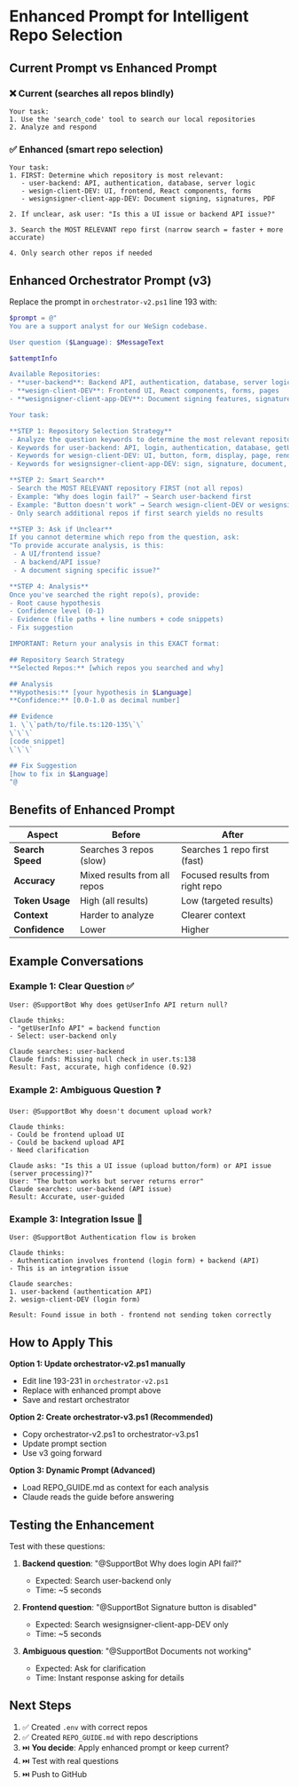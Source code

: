 # Enhanced Prompt for Intelligent Repo Selection

## Current Prompt vs Enhanced Prompt

### ❌ Current (searches all repos blindly)
```
Your task:
1. Use the 'search_code' tool to search our local repositories
2. Analyze and respond
```

### ✅ Enhanced (smart repo selection)
```
Your task:
1. FIRST: Determine which repository is most relevant:
   - user-backend: API, authentication, database, server logic
   - wesign-client-DEV: UI, frontend, React components, forms
   - wesignsigner-client-app-DEV: Document signing, signatures, PDF

2. If unclear, ask user: "Is this a UI issue or backend API issue?"

3. Search the MOST RELEVANT repo first (narrow search = faster + more accurate)

4. Only search other repos if needed
```

## Enhanced Orchestrator Prompt (v3)

Replace the prompt in `orchestrator-v2.ps1` line 193 with:

```powershell
$prompt = @"
You are a support analyst for our WeSign codebase.

User question ($Language): $MessageText

$attemptInfo

Available Repositories:
- **user-backend**: Backend API, authentication, database, server logic
- **wesign-client-DEV**: Frontend UI, React components, forms, pages
- **wesignsigner-client-app-DEV**: Document signing features, signatures, PDF handling

Your task:

**STEP 1: Repository Selection Strategy**
- Analyze the question keywords to determine the most relevant repository
- Keywords for user-backend: API, login, authentication, database, getUserInfo, server, backend
- Keywords for wesign-client-DEV: UI, button, form, display, page, render, component
- Keywords for wesignsigner-client-app-DEV: sign, signature, document, PDF, upload

**STEP 2: Smart Search**
- Search the MOST RELEVANT repository FIRST (not all repos)
- Example: "Why does login fail?" → Search user-backend first
- Example: "Button doesn't work" → Search wesign-client-DEV or wesignsigner-client-app-DEV
- Only search additional repos if first search yields no results

**STEP 3: Ask if Unclear**
If you cannot determine which repo from the question, ask:
"To provide accurate analysis, is this:
 - A UI/frontend issue?
 - A backend/API issue?
 - A document signing specific issue?"

**STEP 4: Analysis**
Once you've searched the right repo(s), provide:
- Root cause hypothesis
- Confidence level (0-1)
- Evidence (file paths + line numbers + code snippets)
- Fix suggestion

IMPORTANT: Return your analysis in this EXACT format:

## Repository Search Strategy
**Selected Repos:** [which repos you searched and why]

## Analysis
**Hypothesis:** [your hypothesis in $Language]
**Confidence:** [0.0-1.0 as decimal number]

## Evidence
1. \`\`path/to/file.ts:120-135\`\`
\`\`\`
[code snippet]
\`\`\`

## Fix Suggestion
[how to fix in $Language]
"@
```

## Benefits of Enhanced Prompt

| Aspect | Before | After |
|--------|--------|-------|
| **Search Speed** | Searches 3 repos (slow) | Searches 1 repo first (fast) |
| **Accuracy** | Mixed results from all repos | Focused results from right repo |
| **Token Usage** | High (all results) | Low (targeted results) |
| **Context** | Harder to analyze | Clearer context |
| **Confidence** | Lower | Higher |

## Example Conversations

### Example 1: Clear Question ✅
```
User: @SupportBot Why does getUserInfo API return null?

Claude thinks:
- "getUserInfo API" = backend function
- Select: user-backend only

Claude searches: user-backend
Claude finds: Missing null check in user.ts:138
Result: Fast, accurate, high confidence (0.92)
```

### Example 2: Ambiguous Question ❓
```
User: @SupportBot Why doesn't document upload work?

Claude thinks:
- Could be frontend upload UI
- Could be backend upload API
- Need clarification

Claude asks: "Is this a UI issue (upload button/form) or API issue (server processing)?"
User: "The button works but server returns error"
Claude searches: user-backend (API issue)
Result: Accurate, user-guided
```

### Example 3: Integration Issue 🔗
```
User: @SupportBot Authentication flow is broken

Claude thinks:
- Authentication involves frontend (login form) + backend (API)
- This is an integration issue

Claude searches:
1. user-backend (authentication API)
2. wesign-client-DEV (login form)

Result: Found issue in both - frontend not sending token correctly
```

## How to Apply This

**Option 1: Update orchestrator-v2.ps1 manually**
- Edit line 193-231 in `orchestrator-v2.ps1`
- Replace with enhanced prompt above
- Save and restart orchestrator

**Option 2: Create orchestrator-v3.ps1 (Recommended)**
- Copy orchestrator-v2.ps1 to orchestrator-v3.ps1
- Update prompt section
- Use v3 going forward

**Option 3: Dynamic Prompt (Advanced)**
- Load REPO_GUIDE.md as context for each analysis
- Claude reads the guide before answering

## Testing the Enhancement

Test with these questions:

1. **Backend question**: "@SupportBot Why does login API fail?"
   - Expected: Search user-backend only
   - Time: ~5 seconds

2. **Frontend question**: "@SupportBot Signature button is disabled"
   - Expected: Search wesignsigner-client-app-DEV only
   - Time: ~5 seconds

3. **Ambiguous question**: "@SupportBot Documents not working"
   - Expected: Ask for clarification
   - Time: Instant response asking for details

## Next Steps

1. ✅ Created `.env` with correct repos
2. ✅ Created `REPO_GUIDE.md` with repo descriptions
3. ⏭️ **You decide**: Apply enhanced prompt or keep current?
4. ⏭️ Test with real questions
5. ⏭️ Push to GitHub
